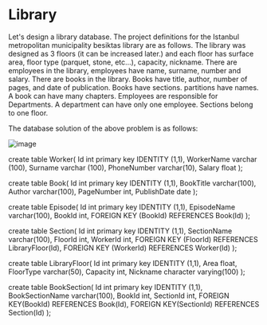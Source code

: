 # Library

Let's design a library database. The project definitions for the Istanbul metropolitan municipality besiktas library are as follows. The library was designed as 3 floors (it can be increased later.) and each floor has surface area, floor type (parquet, stone, etc...), capacity, nickname. There are employees in the library, employees have name, surname, number and salary. There are books in the library. Books have title, author, number of pages, and date of publication. Books have sections. partitions have names. A book can have many chapters. Employees are responsible for Departments. A department can have only one employee. Sections belong to one floor.

The database solution of the above problem is as follows:

![image](https://user-images.githubusercontent.com/119699844/218276262-ad362069-49ab-4425-86c3-ff19269d6157.png)

create table Worker( Id int primary key IDENTITY (1,1), WorkerName varchar (100), Surname varchar (100), PhoneNumber varchar(10), Salary float );

create table Book( Id int primary key IDENTITY (1,1), BookTitle varchar(100), Author varchar(100), PageNumber int, PublishDate date );

create table Episode( Id int primary key IDENTITY (1,1), EpisodeName varchar(100), BookId int, FOREIGN KEY (BookId) REFERENCES Book(Id) );

create table Section( Id int primary key IDENTITY (1,1), SectionName varchar(100), FloorId int, WorkerId int, FOREIGN KEY (FloorId) REFERENCES LibraryFloor(Id), FOREIGN KEY (WorkerId) REFERENCES Worker(Id) );

create table LibraryFloor( Id int primary key IDENTITY (1,1), Area float, FloorType varchar(50), Capacity int, Nickname character varying(100) );

create table BookSection( Id int primary key IDENTITY (1,1), BookSectionName varchar(100), BookId int, SectionId int, FOREIGN KEY(BookId) REFERENCES Book(Id), FOREIGN KEY(SectionId) REFERENCES Section(Id) );
